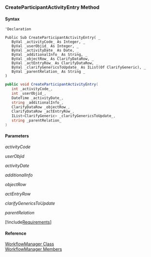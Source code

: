 ﻿### CreateParticipantActivityEntry Method

#### Syntax

```vbnet
'Declaration

Public Sub CreateParticipantActivityEntry( _
   ByVal _activityCode_ As Integer, _
   ByVal _userObjid_ As Integer, _
   ByVal _activityDate_ As Date, _
   ByVal _additionalInfo_ As String, _
   ByVal _objectRow_ As ClarifyDataRow, _
   ByVal _actEntryRow_ As ClarifyDataRow, _
   ByVal _clarifyGenericsToUpdate_ As IList(Of ClarifyGeneric), _
   ByVal _parentRelation_ As String _
) 
```

```csharp
public void CreateParticipantActivityEntry( 
   int _activityCode_,
   int _userObjid_,
   DateTime _activityDate_,
   string _additionalInfo_,
   ClarifyDataRow _objectRow_,
   ClarifyDataRow _actEntryRow_,
   IList<ClarifyGeneric> _clarifyGenericsToUpdate_,
   string _parentRelation_
)
```

#### Parameters

_activityCode_

_userObjid_

_activityDate_

_additionalInfo_

_objectRow_

_actEntryRow_

_clarifyGenericsToUpdate_

_parentRelation_

[!include[Requirements](../partials/requirements.md)]

#### Reference

[WorkflowManager Class](fcSDK~FChoice.Foundation.Clarify.Workflow.WorkflowManager.md)  
[WorkflowManager Members](fcSDK~FChoice.Foundation.Clarify.Workflow.WorkflowManager_members.md)